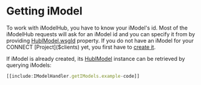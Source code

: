 # Getting iModel
To work with iModelHub, you have to know your iModel's id. Most of the iModelHub requests will ask for an iModel id and you can specify it from by providing [HubIModel.wsgId]($clients) property. If you do not have an iModel for your CONNECT [Project]($clients) yet, you first have to [create it](./CreateiModel.md).

If iModel is already created, its [HubIModel]($clients) instance can be retrieved by querying iModels:
```ts
[[include:IModelHandler.getIModels.example-code]]
```
